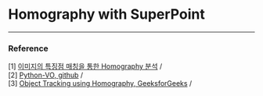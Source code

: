 # Homography with SuperPoint 






*** 
### Reference 
[1] [이미지의 특징점 매칭을 통한 Homography 분석](http://www.gisdeveloper.co.kr/?p=6832) / <br/>
[2] [Python-VO, github](https://github.com/Shiaoming/Python-VO) / <br/>
[3] [Object Tracking using Homography, GeeksforGeeks](https://www.geeksforgeeks.org/python-opencv-object-tracking-using-homography/) / <br/>